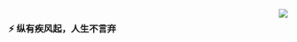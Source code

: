 
<img align="right" src="https://github-readme-stats.vercel.app/api?username=chen-zuo&show_icons=true">

### ⚡   纵有疾风起，人生不言弃
